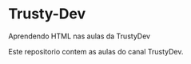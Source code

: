 # Trusty-Dev
Aprendendo HTML nas aulas da TrustyDev

Este repositorio contem as aulas do canal TrustyDev.
